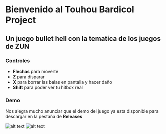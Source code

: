 # Bienvenido al Touhou Bardicol Project
## Un juego bullet hell con la tematica de los juegos de ZUN
### Controles
- **Flechas** para moverte
- **Z** para disparar
- **X** para borrar las balas en pantalla y hacer daño
- **Shift** para poder ver tu hitbox real

### Demo
Nos alegra mucho anunciar que el demo del juego ya esta disponible para descargar en la pestaña de **Releases**

![alt text](https://cdn.discordapp.com/attachments/692882305106313286/1066724902528360498/liHoO5YhdKgAABAgQIECBAgAABAgQINAJCvRuBAAECBAgQIECAAAECBAgcqIBQf6AD57IJECBAgAABAgQIECBAgIBQ7x4gQIAAAQIECBAgQIAAAQIHKvAPHV96baBwj9oAAAAASUVORK5CYII.png)
![alt text](https://cdn.discordapp.com/attachments/692882305106313286/1066725141662404709/image.png)
